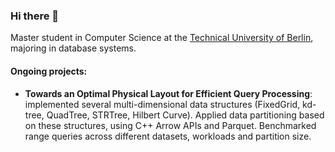 ### Hi there 👋

Master student in Computer Science at the [Technical University of Berlin](https://www.tu.berlin/en/), majoring in database systems.

#### Ongoing projects:

- **Towards an Optimal Physical Layout for Efficient Query Processing**: implemented several multi-dimensional data structures (FixedGrid, kd-tree, QuadTree, STRTree, Hilbert Curve). Applied data partitioning based on these structures, using C++ Arrow APIs and Parquet. Benchmarked range queries across different datasets, workloads and partition size.

<!--
**rimarin/rimarin** is a ✨ _special_ ✨ repository because its `README.md` (this file) appears on your GitHub profile.

Here are some ideas to get you started:

- 🔭 I’m currently working on ...
- 🌱 I’m currently learning ...
- 👯 I’m looking to collaborate on ...
- 🤔 I’m looking for help with ...
- 💬 Ask me about ...
- 📫 How to reach me: ...
- 😄 Pronouns: ...
- ⚡ Fun fact: ...
-->
